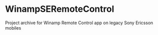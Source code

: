 # WinampSERemoteControl
Project archive for Winamp Remote Control app on legacy Sony Ericsson mobiles
